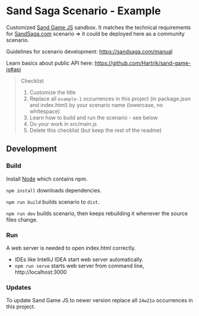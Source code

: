 # Sand Saga Scenario - Example

Customized [Sand Game JS](https://github.com/Hartrik/sand-game-js) sandbox.
It matches the technical requirements for [SandSaga.com](https://sandsaga.com) scenario => it could be deployed here as
a community scenario.

Guidelines for scenario development: https://sandsaga.com/manual

Learn basics about public API here: https://github.com/Hartrik/sand-game-js#api


> Checklist
> 1) Customize the title
> 2) Replace all `example-1` occurrences in this project (in package.json and index.html) by your scenario name (lowercase, no whitespace)
> 3) Learn how to build and run the scenario - see below
> 4) Do your work in src/main.js
> 5) Delete this checklist (but keep the rest of the readme)


## Development

### Build

Install [Node](https://nodejs.org/en) which contains npm.

`npm install` downloads dependencies.

`npm run build` builds scenario to `dist`.

`npm run dev` builds scenario, then keeps rebuilding it whenever the source files change.

### Run

A web server is needed to open index.html correctly.
- IDEs like IntelliJ IDEA start web server automatically.
- `npm run serve` starts web server from command line, http://localhost:3000


### Updates

To update Sand Game JS to newer version replace all `24w21a` occurrences in this project.

